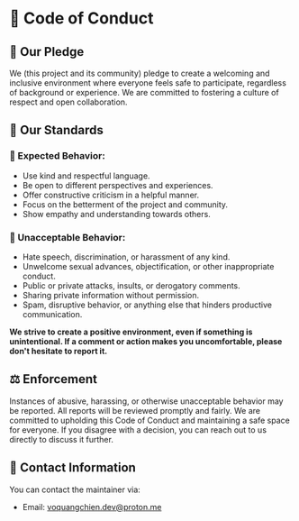 # 📜 Code of Conduct

## 🤝 Our Pledge

We (this project and its community) pledge to create a welcoming and inclusive environment where everyone feels safe to participate, regardless of background or experience. We are committed to fostering a culture of respect and open collaboration.

## 🌟 Our Standards

### 🍂 Expected Behavior:

- Use kind and respectful language.
- Be open to different perspectives and experiences.
- Offer constructive criticism in a helpful manner.
- Focus on the betterment of the project and community.
- Show empathy and understanding towards others.

### 🌽 Unacceptable Behavior:

- Hate speech, discrimination, or harassment of any kind.
- Unwelcome sexual advances, objectification, or other inappropriate conduct.
- Public or private attacks, insults, or derogatory comments.
- Sharing private information without permission.
- Spam, disruptive behavior, or anything else that hinders productive communication.

**We strive to create a positive environment, even if something is unintentional. If a comment or action makes you uncomfortable, please don't hesitate to report it.**

## ⚖️ Enforcement

Instances of abusive, harassing, or otherwise unacceptable behavior may be reported. All reports will be reviewed promptly and fairly. We are committed to upholding this Code of Conduct and maintaining a safe space for everyone. If you disagree with a decision, you can reach out to us directly to discuss it further.

## 📧 Contact Information

You can contact the maintainer via:

- Email: [voquangchien.dev@proton.me](mailto:voquangchien.dev@proton.me)
